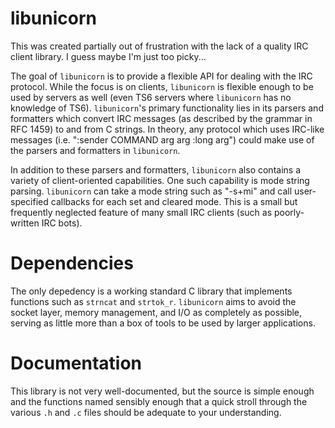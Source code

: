 # libunicorn

This was created partially out of frustration with the lack of a quality
IRC client library. I guess maybe I'm just too picky...

The goal of `libunicorn` is to provide a flexible API for dealing with
the IRC protocol. While the focus is on clients, `libunicorn` is flexible
enough to be used by servers as well (even TS6 servers where `libunicorn`
has no knowledge of TS6). `libunicorn`'s primary functionality lies in
its parsers and formatters which convert IRC messages (as described by
the grammar in RFC 1459) to and from C strings. In theory, any protocol
which uses IRC-like messages (i.e. ":sender COMMAND arg arg :long arg")
could make use of the parsers and formatters in `libunicorn`.

In addition to these parsers and formatters, `libunicorn` also contains
a variety of client-oriented capabilities. One such capability is mode
string parsing. `libunicorn` can take a mode string such as "-s+mi"
and call user-specified callbacks for each set and cleared mode. This
is a small but frequently neglected feature of many small IRC clients
(such as poorly-written IRC bots).

# Dependencies

The only depedency is a working standard C library that implements
functions such as `strncat` and `strtok_r`. `libunicorn` aims to
avoid the socket layer, memory management, and I/O as completely as
possible, serving as little more than a box of tools to be used by
larger applications.

# Documentation

This library is not very well-documented, but the source is simple enough
and the functions named sensibly enough that a quick stroll through the
various `.h` and `.c` files should be adequate to your understanding.
